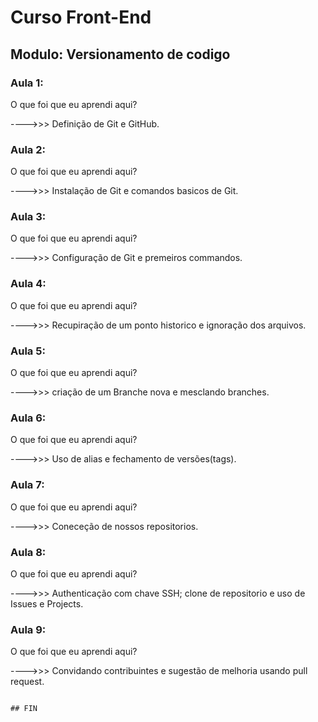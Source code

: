 # Curso Front-End

## Modulo: Versionamento de codigo


### Aula 1: 

O que foi que eu aprendi aqui?

---->>> Definição de Git e GitHub.

### Aula 2:

O que foi que eu aprendi aqui?

---->>> Instalação de Git e comandos basicos de Git.

### Aula 3:

O que foi que eu aprendi aqui?

---->>> Configuração de Git e premeiros commandos.

### Aula 4:

O que foi que eu aprendi aqui?

---->>> Recupiração de um ponto historico e ignoração dos arquivos.

### Aula 5:

O que foi que eu aprendi aqui?

---->>> criação de um Branche nova e mesclando branches.

### Aula 6:

O que foi que eu aprendi aqui?

---->>> Uso de alias e fechamento de versões(tags).

### Aula 7:

O que foi que eu aprendi aqui?

---->>> Coneceção de nossos repositorios.

### Aula 8:

O que foi que eu aprendi aqui?

---->>> Authenticação com chave SSH; clone de repositorio e uso de Issues e Projects.

### Aula 9:

O que foi que eu aprendi aqui?

---->>> Convidando contribuintes e sugestão de melhoria usando pull request.

                                                                                 ## FIN
